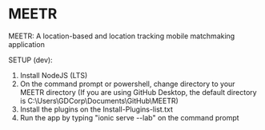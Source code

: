 # MEETR

MEETR: A location-based and location tracking mobile matchmaking application

SETUP (dev):
1. Install NodeJS (LTS)
2. On the command prompt or powershell, change directory to your MEETR directory (If you are using GitHub Desktop, the default directory is C:\Users\GDCorp\Documents\GitHub\MEETR)
3. Install the plugins on the Install-Plugins-list.txt
4. Run the app by typing "ionic serve --lab" on the command prompt
